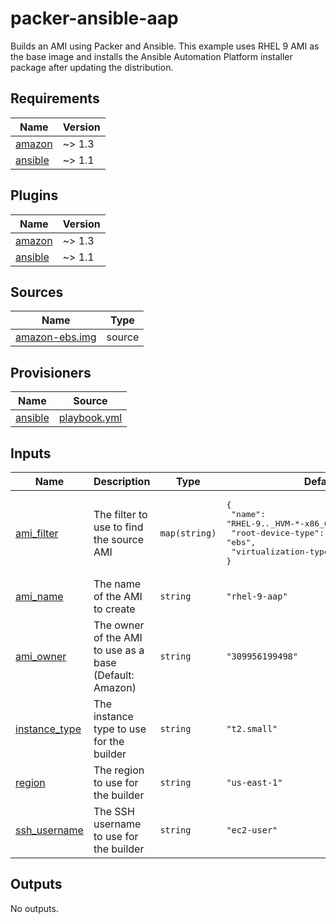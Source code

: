 # packer-ansible-aap

Builds an AMI using Packer and Ansible. This example uses RHEL 9 AMI as the base image and installs the Ansible Automation Platform installer package after updating the distribution.

<!-- BEGIN_TF_DOCS -->
## Requirements

| Name | Version |
|------|---------|
| <a name="requirement_amazon"></a> [amazon](#requirement\_amazon) | ~> 1.3 |
| <a name="requirement_ansible"></a> [ansible](#requirement\_ansible) | ~> 1.1 |

## Plugins

| Name | Version |
|------|---------|
| <a name="requirement_amazon"></a> [amazon](#requirement\_amazon) | ~> 1.3 |
| <a name="requirement_ansible"></a> [ansible](#requirement\_ansible) | ~> 1.1 |

## Sources

| Name | Type |
|------|------|
| [amazon-ebs.img](https://developer.hashicorp.com/packer/integrations/hashicorp/amazon/latest/components/builder/ebs) | source |

## Provisioners

| Name | Source |
|------|------|
| [ansible](https://developer.hashicorp.com/packer/integrations/hashicorp/ansible/latest/components/provisioner/ansible) | [playbook.yml](playbook.yml) |

## Inputs

| Name | Description | Type | Default | Required |
|------|-------------|------|---------|:--------:|
| <a name="input_ami_filter"></a> [ami\_filter](#input\_ami\_filter) | The filter to use to find the source AMI | `map(string)` | <pre>{<br>  "name": "RHEL-9.*.*_HVM-*-x86_64-82-Hourly2-GP3",<br>  "root-device-type": "ebs",<br>  "virtualization-type": "hvm"<br>}</pre> | no |
| <a name="input_ami_name"></a> [ami\_name](#input\_ami\_name) | The name of the AMI to create | `string` | `"rhel-9-aap"` | no |
| <a name="input_ami_owner"></a> [ami\_owner](#input\_ami\_owner) | The owner of the AMI to use as a base (Default: Amazon) | `string` | `"309956199498"` | no |
| <a name="input_instance_type"></a> [instance\_type](#input\_instance\_type) | The instance type to use for the builder | `string` | `"t2.small"` | no |
| <a name="input_region"></a> [region](#input\_region) | The region to use for the builder | `string` | `"us-east-1"` | no |
| <a name="input_ssh_username"></a> [ssh\_username](#input\_ssh\_username) | The SSH username to use for the builder | `string` | `"ec2-user"` | no |

## Outputs

No outputs.
<!-- END_TF_DOCS -->